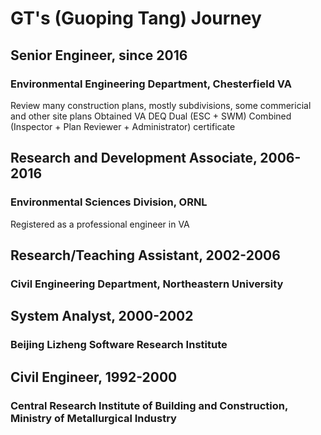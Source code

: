 # GT's (Guoping Tang) Journey

## Senior Engineer, since 2016
### Environmental Engineering Department, Chesterfield VA

Review many construction plans, mostly subdivisions, some commericial and other site plans
Obtained VA DEQ Dual (ESC + SWM) Combined (Inspector + Plan Reviewer + Administrator) certificate 


## Research and Development Associate, 2006-2016
### Environmental Sciences Division, ORNL
Registered as a professional engineer in VA

## Research/Teaching Assistant, 2002-2006
### Civil Engineering Department, Northeastern University

## System Analyst, 2000-2002
### Beijing Lizheng Software Research Institute

## Civil Engineer, 1992-2000
### Central Research Institute of Building and Construction, Ministry of Metallurgical Industry
